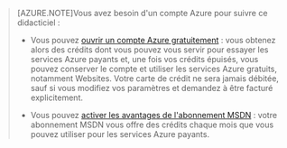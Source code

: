 > [AZURE.NOTE]<a name="note"></a>Vous avez besoin d'un compte Azure pour suivre ce didacticiel : 
  > 
  > + Vous pouvez [ouvrir un compte Azure gratuitement](/pricing/free-trial/?WT.mc_id=A261C142F) : vous obtenez alors des crédits dont vous pouvez vous servir pour essayer les services Azure payants et, une fois vos crédits épuisés, vous pouvez conserver le compte et utiliser les services Azure gratuits, notamment Websites. Votre carte de crédit ne sera jamais débitée, sauf si vous modifiez vos paramètres et demandez à être facturé explicitement.
  > 
  > + Vous pouvez [activer les avantages de l'abonnement MSDN](/pricing/member-offers/msdn-benefits-details/?WT.mc_id=A261C142F) : votre abonnement MSDN vous offre des crédits chaque mois que vous pouvez utiliser pour les services Azure payants.

<!---HONumber=August15_HO6-->